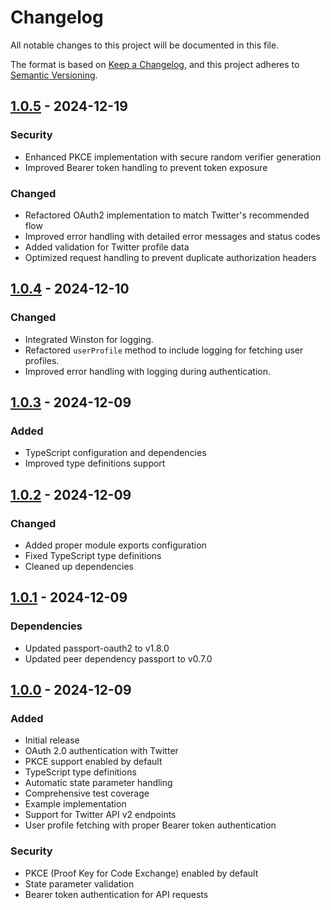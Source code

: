 # Changelog

All notable changes to this project will be documented in this file.

The format is based on [Keep a Changelog](https://keepachangelog.com/en/1.0.0/),
and this project adheres to [Semantic Versioning](https://semver.org/spec/v2.0.0.html).

## [1.0.5] - 2024-12-19

### Security
- Enhanced PKCE implementation with secure random verifier generation
- Improved Bearer token handling to prevent token exposure

### Changed
- Refactored OAuth2 implementation to match Twitter's recommended flow
- Improved error handling with detailed error messages and status codes
- Added validation for Twitter profile data
- Optimized request handling to prevent duplicate authorization headers

## [1.0.4] - 2024-12-10

### Changed
- Integrated Winston for logging.
- Refactored `userProfile` method to include logging for fetching user profiles.
- Improved error handling with logging during authentication.

## [1.0.3] - 2024-12-09

### Added
- TypeScript configuration and dependencies
- Improved type definitions support

## [1.0.2] - 2024-12-09

### Changed
- Added proper module exports configuration
- Fixed TypeScript type definitions
- Cleaned up dependencies

## [1.0.1] - 2024-12-09

### Dependencies
- Updated passport-oauth2 to v1.8.0
- Updated peer dependency passport to v0.7.0

## [1.0.0] - 2024-12-09

### Added
- Initial release
- OAuth 2.0 authentication with Twitter
- PKCE support enabled by default
- TypeScript type definitions
- Automatic state parameter handling
- Comprehensive test coverage
- Example implementation
- Support for Twitter API v2 endpoints
- User profile fetching with proper Bearer token authentication

### Security
- PKCE (Proof Key for Code Exchange) enabled by default
- State parameter validation
- Bearer token authentication for API requests

[1.0.5]: https://github.com/raviga-ai/passport-twitter-oauth2/releases/tag/v1.0.5
[1.0.4]: https://github.com/raviga-ai/passport-twitter-oauth2/releases/tag/v1.0.4
[1.0.3]: https://github.com/raviga-ai/passport-twitter-oauth2/releases/tag/v1.0.3
[1.0.2]: https://github.com/raviga-ai/passport-twitter-oauth2/releases/tag/v1.0.2
[1.0.1]: https://github.com/raviga/passport-twitter-oauth2/releases/tag/v1.0.1
[1.0.0]: https://github.com/raviga/passport-twitter-oauth2/releases/tag/v1.0.0 